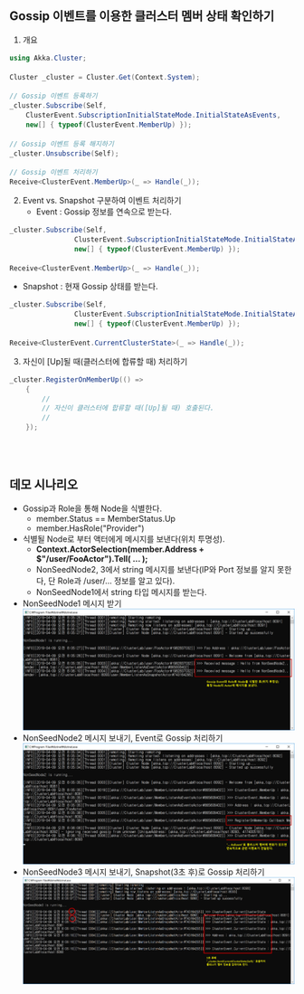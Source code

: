 ## Gossip 이벤트를 이용한 클러스터 멤버 상태 확인하기

1. 개요
```cs
using Akka.Cluster;

Cluster _cluster = Cluster.Get(Context.System);

// Gossip 이벤트 등록하기
_cluster.Subscribe(Self,
	ClusterEvent.SubscriptionInitialStateMode.InitialStateAsEvents,
	new[] { typeof(ClusterEvent.MemberUp) });

// Gossip 이벤트 등록 해지하기	
_cluster.Unsubscribe(Self);

// Gossip 이벤트 처리하기
Receive<ClusterEvent.MemberUp>(_ => Handle(_));
```

2. Event vs. Snapshot 구분하여 이벤트 처리하기
   - Event : Gossip 정보를 연속으로 받는다.
```cs
_cluster.Subscribe(Self,
                ClusterEvent.SubscriptionInitialStateMode.InitialStateAsEvents,
                new[] { typeof(ClusterEvent.MemberUp) });

Receive<ClusterEvent.MemberUp>(_ => Handle(_));
```

   - Snapshot : 현재 Gossip 상태를 받는다.				
```cs
_cluster.Subscribe(Self, 
                ClusterEvent.SubscriptionInitialStateMode.InitialStateAsSnapshot, 
                new[] { typeof(ClusterEvent.MemberUp) });
				
Receive<ClusterEvent.CurrentClusterState>(_ => Handle(_));
```

3. 자신이 [Up]될 때(클러스터에 합류할 때) 처리하기
```cs
_cluster.RegisterOnMemberUp(() =>
	{
		//
		// 자신이 클러스터에 합류할 때([Up]될 때) 호출된다.
		//
	});
```

<br/>
<br/>

## 데모 시나리오
- Gossip과 Role을 통해 Node을 식별한다.
   - member.Status == MemberStatus.Up
   - member.HasRole("Provider")
- 식별될 Node로 부터 액터에게 메시지를 보낸다(위치 투명성).
   - **Context.ActorSelection(member.Address + $"/user/FooActor").Tell( ... );**
   - NonSeedNode2, 3에서 string 메시지를 보낸다(IP와 Port 정보를 알지 못한다, 단 Role과 /user/... 정보를 알고 있다).
   - NonSeedNode1에서 string 타입 메시지를 받는다.
- NonSeedNode1 메시지 받기
![](./Images/NonSeedNode1_ReceviedMessages.png)
- NonSeedNode2 메시지 보내기, Event로 Gossip 처리하기
![](./Images/NonSeedNode2_AsEvent.png)
- NonSeedNode3 메시지 보내기, Snapshot(3초 후)로 Gossip 처리하기
![](./Images/NonSeedNode3_AsSnapshot.png)
   
   
   
 
